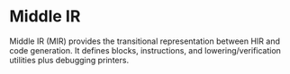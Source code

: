 # Middle IR

Middle IR (MIR) provides the transitional representation between HIR and code generation. It defines blocks, instructions, and lowering/verification utilities plus debugging printers.
